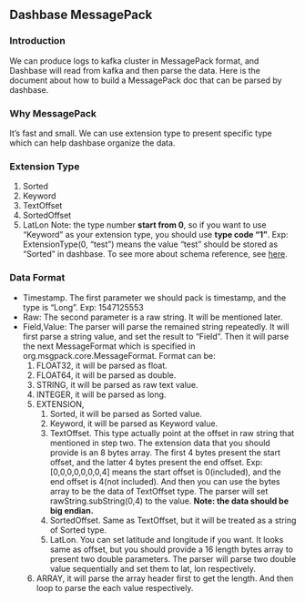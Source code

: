 ## Dashbase MessagePack

### Introduction

We can produce logs to kafka cluster in MessagePack format, and Dashbase will read from kafka and then parse the data. Here is the document about how to build a MessagePack doc that can be parsed by dashbase.

### Why MessagePack

It’s fast and small. We can use extension type to present specific type which can help dashbase organize the data.

### Extension Type

1. Sorted
2. Keyword
3. TextOffset
4. SortedOffset
5. LatLon
  Note: the type number **start from 0**, so if you want to use “Keyword” as your extension type, you should use **type code “1”**. Exp: ExtensionType(0, “test”) means the value “test” should be stored as “Sorted” in dashbase.
  To see more about schema reference, see [here](https://dashbase.atlassian.net/wiki/spaces/DK/pages/1867903/Schema+Reference).

### Data Format
- Timestamp. The first parameter we should pack is timestamp, and the type is “Long”. Exp: 1547125553
- Raw: The second parameter is a raw string. It will be mentioned later.
- Field,Value: The parser will parse the remained string repeatedly. It will first parse a string value, and set the result to “Field”. Then it will parse the next MessageFormat which is specified in org.msgpack.core.MessageFormat. 
  Format can be:
  1. FLOAT32, it will be parsed as float.
  2. FLOAT64, it will be parsed as double.
  3. STRING,  it will be parsed as raw text value.
  4. INTEGER, it will be parsed as long.
  5. EXTENSION, 
     1. Sorted, it will be parsed as Sorted value.
     2. Keyword, it will be parsed as Keyword value.
     3. TextOffset. This type actually point at the offset in raw string that mentioned in step two. The extension data that you should provide is an 8  bytes array. 
         The first 4 bytes present the start offset, and the latter 4 bytes present the end offset.   Exp: [0,0,0,0,0,0,0,4] means the start offset is 0(included), and the end offset is 4(not included). 
         And then you can use the bytes array to be the data of TextOffset type. The parser will set rawString.subString(0,4) to the value. 
         **Note: the data should be big endian.**
     4. SortedOffset. Same as TextOffset, but it will be treated as a string of Sorted type.
     5. LatLon. You can set latitude and longitude if you want. It looks same as offset, but you should provide a 16 length bytes array to present two double parameters. The parser will parse two double value sequentially and set them to lat, lon respectively.
  6. ARRAY, it will parse the array header first to get the length. And then loop to parse the each value respectively.

